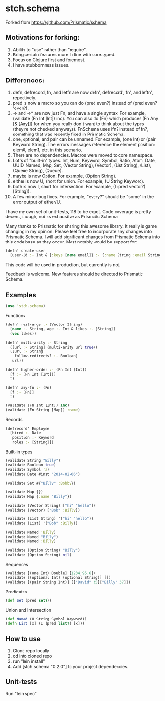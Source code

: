 # stch.schema

Forked from https://github.com/Prismatic/schema

## Motivations for forking:

1. Ability to "use" rather than "require".
2. Bring certain features more in line with core.typed.
3. Focus on Clojure first and foremost.
4. I have stubbornness issues.

## Differences:

1. defn, defrecord, fn, and letfn are now defn', defrecord', fn', and leftn', repectively.
2. pred is now a macro so you can do (pred even?) instead of (pred even? 'even?).
3. => and =>* are now just Fn, and have a single syntax.  For example, (validate (Fn Int [Int]) inc).  You can also do (Fn) which produces (Fn Any [& [Any]]) for when you really don't want to think about the types (they're not checked anyways).  FnSchema uses ifn? instead of fn?, something that was recently fixed in Prismatic Schema.
4. one, optional, and pair can be unnamed.  For example, (one Int) or (pair Keyword String).  The errors messages reference the element position: elem0, elem1, etc. in this scenario.
5. There are no dependencies.  Macros were moved to core namespace.
6. Lot's of "built-in" types. Int, Num, Keyword, Symbol, Ratio, Atom, Date, UUID, Named, Map, Set, (Vector String), (Vector), (List String), (List), (Queue String), (Queue).
7. maybe is now Option.  For example, (Option String).
8. either is now U, short for union.  For example, (U String Keyword).
9. both is now I, short for intersection.  For example, (I (pred vector?) [String]).
10. A few minor bug fixes.  For example, "every?" should be "some" in the error output of either/U.

I have my own set of unit-tests, 118 to be exact.  Code coverage is pretty decent, though, not as exhaustive as Prismatic Schema.

Many thanks to Prismatic for sharing this awesome library.  It really is game changing in my opinion.  Please feel free to incorporate any changes into Prismatic Schema.  I will add significant changes from Prismatic Schema into this code base as they occur.   Most notably would be support for:

```Clojure
(defn' create-user
  [user-id :- Int & {:keys [name email]} :- {:name String :email String}])
```

This code will be used in production, but currently is not.

Feedback is welcome.  New features should be directed to Prismatic Schema.

## Examples

```Clojure
(use 'stch.schema)
```

Functions
```Clojure
(defn' rest-args :- (Vector String)
  [name :- String, age :- Int & likes :- [String]]
  (vec likes))

(defn' multi-arity :- String
  ([url :- String] (multi-arity url true))
  ([url :- String
    follow-redirects? :- Boolean]
   url))

(defn' higher-order :- (Fn Int [Int])
  [f :- (Fn Int [Int])]
  f)

(defn' any-fn :- (Fn)
  [f :- (Fn)]
  f)

(validate (Fn Int [Int]) inc)
(validate (Fn String [Map]) :name)
```

Records
```Clojure
(defrecord' Employee
  [hired :- Date
   position :- Keyword
   roles :- [String]])
```

Built-in types
```Clojure
(validate String "Billy")
(validate Boolean true)
(validate Symbol 'a)
(validate Date #inst "2014-02-06")

(validate Set #{"Billy" :Bobby})

(validate Map {})
(validate Map {:name "Billy"})

(validate (Vector String) ["hi" "hello"])
(validate (Vector) ["Bob" :Billy])

(validate (List String) '("hi" "hello"))
(validate (List) '("Bob" :Billy))

(validate Named 'Billy)
(validate Named "Billy")
(validate Named :Billy)

(validate (Option String) "Billy")
(validate (Option String) nil)
```

Sequences
```Clojure
(validate [(one Int) Double] [1234 95.6])
(validate [(optional Int) (optional String)] [])
(validate [(pair String Int)] [["David" 35]["Billy" 37]])
```

Predicates
```Clojure
(def Set (pred set?))
```

Union and Intersection
```Clojure
(def Named (U String Symbol Keyword))
(defn List [x] (I (pred list?) [x]))
```

## How to use

1. Clone repo locally
2. cd into cloned repo
3. run "lein install"
4. Add [stch.schema "0.2.0"] to your project dependencies.

## Unit-tests

Run "lein spec"











